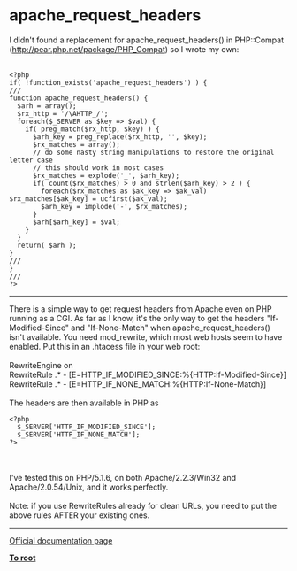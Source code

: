 # apache_request_headers



I didn&apos;t found a replacement for apache_request_headers() in PHP::Compat (http://pear.php.net/package/PHP_Compat) so I wrote my own:<br><br>

```
<?php
if( !function_exists('apache_request_headers') ) {
///
function apache_request_headers() {
  $arh = array();
  $rx_http = '/\AHTTP_/';
  foreach($_SERVER as $key => $val) {
    if( preg_match($rx_http, $key) ) {
      $arh_key = preg_replace($rx_http, '', $key);
      $rx_matches = array();
      // do some nasty string manipulations to restore the original letter case
      // this should work in most cases
      $rx_matches = explode('_', $arh_key);
      if( count($rx_matches) > 0 and strlen($arh_key) > 2 ) {
        foreach($rx_matches as $ak_key => $ak_val) $rx_matches[$ak_key] = ucfirst($ak_val);
        $arh_key = implode('-', $rx_matches);
      }
      $arh[$arh_key] = $val;
    }
  }
  return( $arh );
}
///
}
///
?>
```
  

---

There is a simple way to get request headers from Apache even on PHP running as a CGI. As far as I know, it&apos;s the only way to get the headers "If-Modified-Since" and "If-None-Match" when apache_request_headers() isn&apos;t available. You need mod_rewrite, which most web hosts seem to have enabled. Put this in an .htacess file in your web root:<br><br>RewriteEngine on<br>RewriteRule .* - [E=HTTP_IF_MODIFIED_SINCE:%{HTTP:If-Modified-Since}]<br>RewriteRule .* - [E=HTTP_IF_NONE_MATCH:%{HTTP:If-None-Match}]<br><br>The headers are then available in PHP as<br>

```
<?php
  $_SERVER['HTTP_IF_MODIFIED_SINCE'];
  $_SERVER['HTTP_IF_NONE_MATCH'];
?>
```
<br><br>I&apos;ve tested this on PHP/5.1.6, on both Apache/2.2.3/Win32 and Apache/2.0.54/Unix, and it works perfectly.<br><br>Note: if you use RewriteRules already for clean URLs, you need to put the above rules AFTER your existing ones.  

---

[Official documentation page](https://www.php.net/manual/en/function.apache-request-headers.php)

**[To root](/README.md)**
